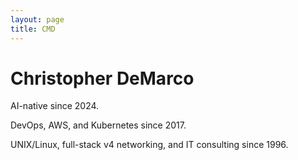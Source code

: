 ```yaml
---
layout: page
title: CMD
---
```


# Christopher DeMarco

AI-native since 2024.

DevOps, AWS, and Kubernetes since 2017.

UNIX/Linux, full-stack v4 networking, and IT consulting since 1996.
